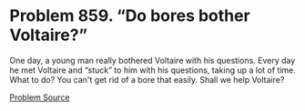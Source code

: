 # Problem 859. “Do bores bother Voltaire?”

One day, a young man really bothered Voltaire with his questions. Every day he met Voltaire and “stuck” to him with his questions, taking up a lot of time. What to do? You can't get rid of a bore that easily. Shall we help Voltaire?

[Problem Source](https://www.trizland.ru/tasks/1696/)